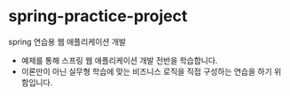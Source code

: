# spring-practice-project
spring 연습용 웹 애플리케이션 개발

 - 예제를 통해 스프링 웹 애플리케이션 개발 전반을 학습합니다.
 - 이론만이 아닌 실무형 학습에 맞는 비즈니스 로직을 직접 구성하는 연습을 하기 위함입니다.